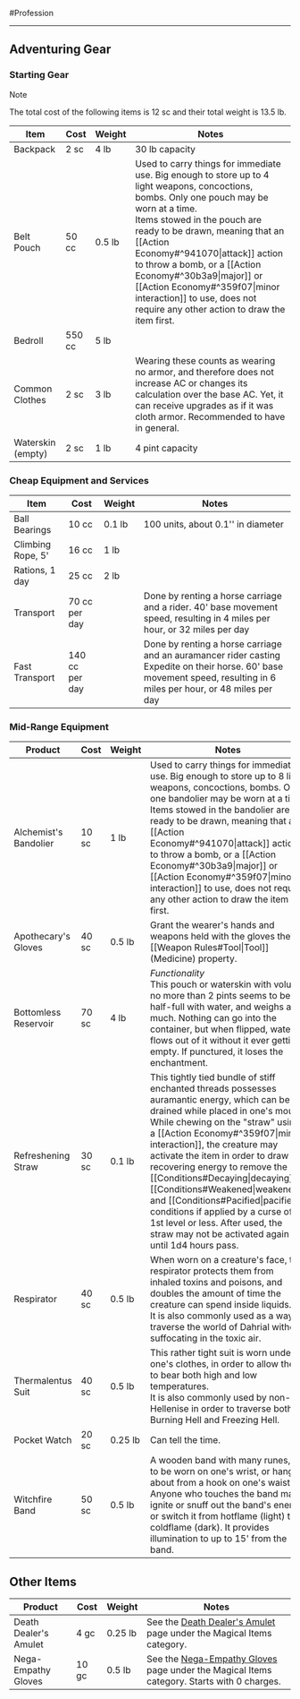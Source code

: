 #Profession 
- - -
## Adventuring Gear

### Starting Gear

>[!note] 
>The total cost of the following items is 12 sc and their total weight is 13.5 lb.

| **Item**          | **Cost** | **Weight** | **Notes**                                                                                                                                                                                                                                                                                                                                                                                                                             |
| ----------------- | -------- | ---------- | ------------------------------------------------------------------------------------------------------------------------------------------------------------------------------------------------------------------------------------------------------------------------------------------------------------------------------------------------------------------------------------------------------------------------------------- |
| Backpack          | 2 sc     | 4 lb       | 30 lb capacity                                                                                                                                                                                                                                                                                                                                                                                                                        |
| Belt Pouch        | 50 cc    | 0.5 lb     | Used to carry things for immediate use. Big enough to store up to 4 light weapons, concoctions, bombs. Only one pouch may be worn at a time.<br>Items stowed in the pouch are ready to be drawn, meaning that an [[Action Economy#^941070\|attack]] action to throw a bomb, or a [[Action Economy#^30b3a9\|major]] or [[Action Economy#^359f07\|minor interaction]] to use, does not require any other action to draw the item first. |
| Bedroll           | 550 cc   | 5 lb       |                                                                                                                                                                                                                                                                                                                                                                                                                                       |
| Common Clothes    | 2 sc     | 3 lb       | Wearing these counts as wearing no armor, and therefore does not increase AC or changes its calculation over the base AC. Yet, it can receive upgrades as if it was cloth armor. Recommended to have in general.                                                                                                                                                                                                                      |
| Waterskin (empty) | 2 sc     | 1 lb       | 4 pint capacity                                                                                                                                                                                                                                                                                                                                                                                                                       |
### Cheap Equipment and Services

| **Item**          | **Cost**       | **Weight** | **Notes**                                                                                                                                                             |
| ----------------- | -------------- | ---------- | --------------------------------------------------------------------------------------------------------------------------------------------------------------------- |
| Ball Bearings     | 10 cc          | 0.1 lb     | 100 units, about 0.1'' in diameter                                                                                                                                    |
| Climbing Rope, 5' | 16 cc          | 1 lb       |                                                                                                                                                                       |
| Rations, 1 day    | 25 cc          | 2 lb       |                                                                                                                                                                       |
| Transport         | 70 cc per day  |            | Done by renting a horse carriage and a rider. 40' base movement speed, resulting in 4 miles per hour, or 32 miles per day                                             |
| Fast Transport    | 140 cc per day |            | Done by renting a horse carriage and an auramancer rider casting Expedite on their horse. 60' base movement speed, resulting in 6 miles per hour, or 48 miles per day |
### Mid-Range Equipment

| **Product**           | **Cost** | **Weight** | **Notes**                                                                                                                                                                                                                                                                                                                                                                                                                                                                                                                                           |
| --------------------- | -------- | ---------- | --------------------------------------------------------------------------------------------------------------------------------------------------------------------------------------------------------------------------------------------------------------------------------------------------------------------------------------------------------------------------------------------------------------------------------------------------------------------------------------------------------------------------------------------------- |
| Alchemist's Bandolier | 10 sc    | 1 lb       | Used to carry things for immediate use. Big enough to store up to 8 light weapons, concoctions, bombs. Only one bandolier may be worn at a time.<br>Items stowed in the bandolier are ready to be drawn, meaning that an [[Action Economy#^941070\|attack]] action to throw a bomb, or a [[Action Economy#^30b3a9\|major]] or [[Action Economy#^359f07\|minor interaction]] to use, does not require any other action to draw the item first.                                                                                                       |
| Apothecary's Gloves   | 40 sc    | 0.5 lb     | Grant the wearer's hands and weapons held with the gloves the [[Weapon Rules#Tool\|Tool]] (Medicine) property.                                                                                                                                                                                                                                                                                                                                                                                                                                      |
| Bottomless Reservoir  | 70 sc    | 4 lb       | _Functionality_  <br>This pouch or waterskin with volume no more than 2 pints seems to be half-full with water, and weighs as much. Nothing can go into the container, but when flipped, water flows out of it without it ever getting empty. If punctured, it loses the enchantment.                                                                                                                                                                                                                                                               |
| Refreshening Straw    | 30 sc    | 0.1 lb     | This tightly tied bundle of stiff enchanted threads possesses auramantic energy, which can be drained while placed in one's mouth. While chewing on the "straw" using a [[Action Economy#^359f07\|minor interaction]], the creature may activate the item in order to draw recovering energy to remove the [[Conditions#Decaying\|decaying]], [[Conditions#Weakened\|weakened]] and [[Conditions#Pacified\|pacified]] conditions if applied by a curse of 1st level or less. After used, the straw may not be activated again until 1d4 hours pass. |
| Respirator            | 40 sc    | 0.5 lb     | When worn on a creature's face, the respirator protects them from inhaled toxins and poisons, and doubles the amount of time the creature can spend inside liquids.  <br>It is also commonly used as a way to traverse the world of Dahrial without suffocating in the toxic air.                                                                                                                                                                                                                                                                   |
| Thermalentus Suit     | 40 sc    | 0.5 lb     | This rather tight suit is worn under one's clothes, in order to allow them to bear both high and low temperatures.  <br>It is also commonly used by non-Hellenise in order to traverse both Burning Hell and Freezing Hell.                                                                                                                                                                                                                                                                                                                         |
| Pocket Watch          | 20 sc    | 0.25 lb    | Can tell the time.                                                                                                                                                                                                                                                                                                                                                                                                                                                                                                                                  |
| Witchfire Band        | 50 sc    | 0.5 lb     | A wooden band with many runes, fit to be worn on one's wrist, or hang about from a hook on one's waist.<br>Anyone who touches the band may ignite or snuff out the band's energy, or switch it from hotflame (light) to coldflame (dark). It provides illumination to up to 15' from the band.                                                                                                                                                                                                                                                      |
## Other Items

| **Product**           | **Cost** | **Weight** | **Notes**                                                                                                             |
| --------------------- | -------- | ---------- | --------------------------------------------------------------------------------------------------------------------- |
| Death Dealer's Amulet | 4 gc     | 0.25 lb    | See the [Death Dealer's Amulet](Death%20Dealer's%20Amulet.md) page under the Magical Items category.                  |
| Nega-Empathy Gloves   | 10 gc    | 0.5 lb     | See the [Nega-Empathy Gloves](Nega-Empathy%20Gloves.md) page under the Magical Items category. Starts with 0 charges. |
